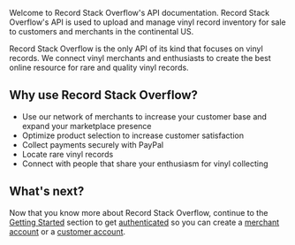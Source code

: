 Welcome to Record Stack Overflow's API documentation. Record Stack Overflow's API is used to upload and manage vinyl record inventory for sale to customers and merchants in the continental US.

Record Stack Overflow is the only API of its kind that focuses on vinyl records. We connect vinyl merchants and enthusiasts to create the best online resource for rare and quality vinyl records.

## Why use Record Stack Overflow?

- Use our network of merchants to increase your customer base and expand your marketplace presence
- Optimize product selection to increase customer satisfaction 
- Collect payments securely with PayPal
- Locate rare vinyl records
- Connect with people that share your enthusiasm for vinyl collecting

## What's next?

Now that you know more about Record Stack Overflow, continue to the [Getting Started](getting-started/authentication.md) section to get [authenticated](getting-started/authentication.md) so you can create a [merchant account](getting-started/merchant-account.md) or a [customer account](getting-started/customer-account.md).